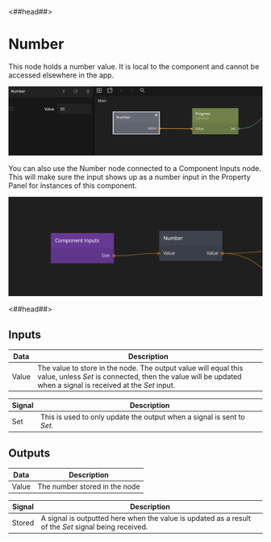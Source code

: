 <##head##>

# Number

This node holds a <span class="ndl-data">number</span> value. It is local to the component and cannot be accessed elsewhere in the app.

![](number-1.png ':class=img-size-l')

You can also use the <span class="ndl-node">Number</span> node connected to a <span class="ndl-node">Component Inputs</span> node. This will make sure the input shows up as a <span class="ndl-data">number</span> input in the Property Panel for instances of this component.

![](number-2.png ':class=img-size-l')

<##head##>

## Inputs

| Data                                | Description                                                                                                                                                                     |
| ----------------------------------- | ------------------------------------------------------------------------------------------------------------------------------------------------------------------------------- |
| <span class="ndl-data">Value</span> | The value to store in the node. The output value will equal this value, unless _Set_ is connected, then the value will be updated when a signal is received at the _Set_ input. |

| Signal                              | Description                                                            |
| ----------------------------------- | ---------------------------------------------------------------------- |
| <span class="ndl-signal">Set</span> | This is used to only update the output when a signal is sent to _Set_. |

## Outputs

| Data                                | Description                   |
| ----------------------------------- | ----------------------------- |
| <span class="ndl-data">Value</span> | The number stored in the node |

| Signal                                 | Description                                                                                          |
| -------------------------------------- | ---------------------------------------------------------------------------------------------------- |
| <span class="ndl-signal">Stored</span> | A signal is outputted here when the value is updated as a result of the _Set_ signal being received. |
